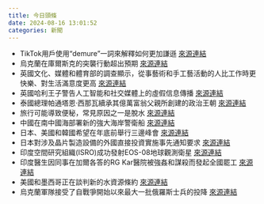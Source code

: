 ```yaml
---
title: 今日頭條
date: 2024-08-16 13:01:52
categories: 新聞            
---
```

- TikTok用戶使用“demure”一詞來解釋如何更加謙遜 [來源連結](https://www.theguardian.com/technology/article/2024/aug/16/demure-tiktok-trend)
- 烏克蘭在庫爾斯克的突襲行動超出預期 [來源連結](https://www.theguardian.com/world/article/2024/aug/16/kursk-incursion-how-ukraine-turned-the-tables-and-struck-back-at-russia)
- 英國文化、媒體和體育部的調查顯示，從事藝術和手工藝活動的人比工作時更快樂、對生活滿意度更高 [來源連結](https://www.theguardian.com/society/article/2024/aug/16/arts-and-crafts-give-greater-life-satisfaction-than-work-survey-suggests)
- 英國哈利王子警告人工智能和社交媒體上的虛假信息傳播 [來源連結](https://www.theguardian.com/uk-news/article/2024/aug/16/prince-harry-disinformation-ai-social-media)
- 泰國總理帕通塔恩·西那瓦續承其億萬富翁父親所創建的政治王朝 [來源連結](https://www.npr.org/2024/08/16/g-s1-17266/thailands-prime-minister-shinawatra)
- 旅行可能導致便秘，常見原因之一是脫水 [來源連結](https://www.theguardian.com/wellness/article/2024/aug/16/travel-constipation-health)
- 中國在南中國海部署新的強大海岸警衛船 [來源連結](https://asiatimes.com/2024/08/chinas-new-maritime-goliath-poised-to-patrol-disputed-seas/)
- 日本、美國和韓國希望在年底前舉行三邊峰會 [來源連結](https://www.japantimes.co.jp/news/2024/08/16/japan/politics/japan-us-south-korea-talks/)
- 日本對涉及晶片製造設備的外國直接投資實施事先通知要求 [來源連結](https://www.japantimes.co.jp/business/2024/08/16/supply-chain-regulations/)
- 印度空間研究組織(ISRO)成功發射EOS-08地球觀測衛星 [來源連結](https://www.thehindu.com/sci-tech/science/isro-earth-observation-satellite-sslv-d3-eos-08-launch-sriharikota-august-16-2024/article68531393.ece)
- 印度醫生因同事在加爾各答的RG Kar醫院被強姦和謀殺而發起全國罷工 [來源連結](https://www.theguardian.com/world/article/2024/aug/16/indian-medics-strike-protest-doctor-rape-murder-kolkata)
- 美國和墨西哥正在談判新的水資源條約 [來源連結](https://www.npr.org/2024/08/16/nx-s1-5075171/water-treaty-mexico-united-states)
- 烏克蘭軍隊接受了自戰爭開始以來最大一批俄羅斯士兵的投降 [來源連結](https://www.japantimes.co.jp/news/2024/08/16/world/ukraine-russia-troop-surrender/)



